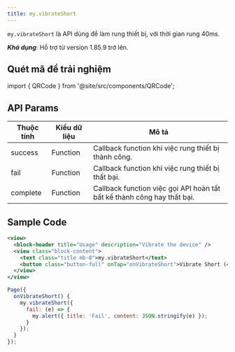```yaml
---
title: my.vibrateShort
---
```


`my.vibrateShort` là API dùng để làm rung thiết bị, với thời gian rung 40ms.

**_Khả dụng_**: Hỗ trợ từ version 1.85.9 trở lên.

## Quét mã để trải nghiệm

import { QRCode } from '@site/src/components/QRCode';

<QRCode page="pages/api/vibration/index" />

## API Params

| Thuộc tính | Kiểu dữ liệu | Mô tả                                                                   |
| ---------- | ------------ | ----------------------------------------------------------------------- |
| success    | Function     | Callback function khi việc rung thiết bị thành công.                    |
| fail       | Function     | Callback function khi việc rung thiết bị thất bại.                      |
| complete   | Function     | Callback function việc gọi API hoàn tất bất kể thành công hay thất bại. |

## Sample Code

```xml
<view>
  <block-header title="Usage" description="Vibrate the device" />
  <view class="block-content">
    <text class="title mb-8">my.vibrateShort</text>
    <button class="button-full" onTap="onVibrateShort">Vibrate Short (40ms)</button>
  </view>
</view>
```

```js
Page({
  onVibrateShort() {
    my.vibrateShort({
      fail: (e) => {
        my.alert({ title: 'Fail', content: JSON.stringify(e) });
      }
    });
  }
});
```
